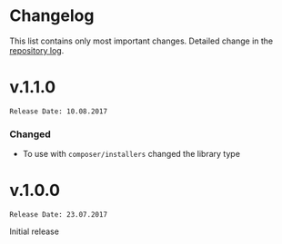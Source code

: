 # Changelog
This list contains only most important changes. Detailed change in the [repository log](https://github.com/mobicms/mobicms-error-handler/commits/).

# v.1.1.0
`Release Date: 10.08.2017`

### Changed
- To use with `composer/installers` changed the library type


# v.1.0.0  
`Release Date: 23.07.2017`

Initial release

